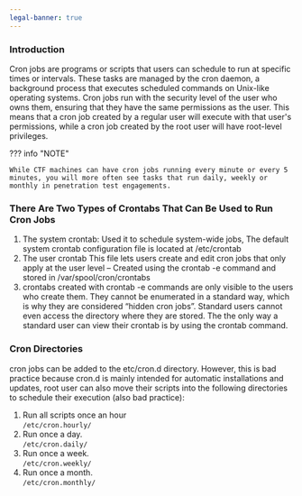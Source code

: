 ```yaml
---
legal-banner: true
---
```


### **Introduction**

Cron jobs are programs or scripts that users can schedule to run at specific times or intervals. These tasks are managed by the cron daemon, a background process that executes scheduled commands on Unix-like operating systems. Cron jobs run with the security level of the user who owns them, ensuring that they have the same permissions as the user. This means that a cron job created by a regular user will execute with that user's permissions, while a cron job created by the root user will have root-level privileges.

??? info "NOTE"

    While CTF machines can have cron jobs running every minute or every 5 minutes, you will more often see tasks that run daily, weekly or monthly in penetration test engagements.

### **There Are Two Types of Crontabs That Can Be Used to Run Cron Jobs**

1.  The system crontab: Used it to schedule system-wide jobs, The default system crontab configuration file is located at /etc/crontab
2.  The user crontab This file lets users create and edit cron jobs that only apply at the user level – Created using the crontab -e command and stored in /var/spool/cron/crontabs
3. crontabs created with crontab -e commands are only visible to the users who create them. They cannot be enumerated in a standard way, which is why they are considered “hidden cron jobs”. Standard users cannot even access the directory where they are stored. The the only way a standard user can view their crontab is by using the crontab command.

### **Cron Directories**

cron jobs can be added to the etc/cron.d directory. However, this is bad practice because cron.d is mainly intended for automatic installations and updates, root user can also move their scripts into the following directories to schedule their execution (also bad practice):

1.  Run all scripts once an hour  
    `/etc/cron.hourly/`
2.  Run once a day.  
    `/etc/cron.daily/`
3.  Run once a week.  
    `/etc/cron.weekly/`
4.  Run once a month.  
    `/etc/cron.monthly/`